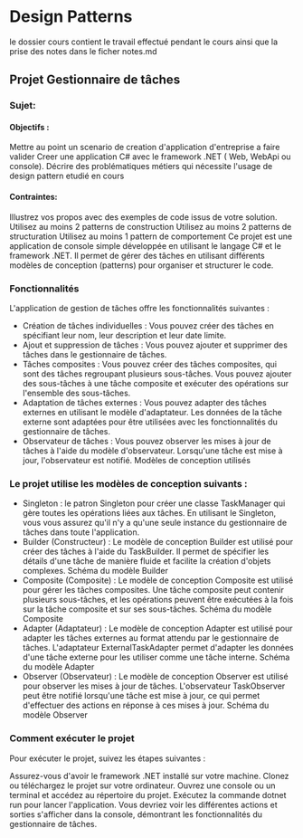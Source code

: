  # Design Patterns 
 le dossier cours contient le travail effectué pendant le cours ainsi que la prise des notes dans le ficher notes.md 
 ## Projet Gestionnaire de tâches
 ### Sujet:
  #### Objectifs : 
 
Mettre au point un scenario de creation d'application d'entreprise a faire valider 
Creer une application C# avec le framework .NET ( Web, WebApi ou console).
Décrire des problématiques métiers qui nécessite l'usage de design pattern etudié en cours

#### Contraintes: 
 
Illustrez vos propos avec des exemples de code issus de votre solution.
Utilisez au moins 2 patterns de construction
Utilisez au moins 2 patterns de structuration
Utilisez au moins 1 pattern de comportement
Ce projet est une application de console simple développée en utilisant le langage C# et le framework .NET. Il permet de gérer des tâches en utilisant différents modèles de conception (patterns) pour organiser et structurer le code.

### Fonctionnalités
L'application de gestion de tâches offre les fonctionnalités suivantes :

- Création de tâches individuelles : Vous pouvez créer des tâches en spécifiant leur nom, leur description et leur date limite.
- Ajout et suppression de tâches : Vous pouvez ajouter et supprimer des tâches dans le gestionnaire de tâches.
- Tâches composites : Vous pouvez créer des tâches composites, qui sont des tâches regroupant plusieurs sous-tâches. Vous pouvez ajouter des sous-tâches à une tâche composite et exécuter des opérations sur l'ensemble des sous-tâches.
- Adaptation de tâches externes : Vous pouvez adapter des tâches externes en utilisant le modèle d'adaptateur. Les données de la tâche externe sont adaptées pour être utilisées avec les fonctionnalités du gestionnaire de tâches.
- Observateur de tâches : Vous pouvez observer les mises à jour de tâches à l'aide du modèle d'observateur. Lorsqu'une tâche est mise à jour, l'observateur est notifié.
Modèles de conception utilisés
### Le projet utilise les modèles de conception suivants :

 - Singleton :  le patron Singleton pour créer une classe TaskManager qui gère toutes les opérations liées aux tâches. En utilisant le Singleton, vous vous assurez qu'il n'y a qu'une seule instance du gestionnaire de tâches dans toute l'application.
- Builder (Constructeur) : Le modèle de conception Builder est utilisé pour créer des tâches à l'aide du TaskBuilder. Il permet de spécifier les détails d'une tâche de manière fluide et facilite la création d'objets complexes.
Schéma du modèle Builder
- Composite (Composite) : Le modèle de conception Composite est utilisé pour gérer les tâches composites. Une tâche composite peut contenir plusieurs sous-tâches, et les opérations peuvent être exécutées à la fois sur la tâche composite et sur ses sous-tâches.
Schéma du modèle Composite
- Adapter (Adaptateur) : Le modèle de conception Adapter est utilisé pour adapter les tâches externes au format attendu par le gestionnaire de tâches. L'adaptateur ExternalTaskAdapter permet d'adapter les données d'une tâche externe pour les utiliser comme une tâche interne.
Schéma du modèle Adapter
- Observer (Observateur) : Le modèle de conception Observer est utilisé pour observer les mises à jour de tâches. L'observateur TaskObserver peut être notifié lorsqu'une tâche est mise à jour, ce qui permet d'effectuer des actions en réponse à ces mises à jour.
Schéma du modèle Observer
### Comment exécuter le projet
Pour exécuter le projet, suivez les étapes suivantes :

Assurez-vous d'avoir le framework .NET installé sur votre machine.
Clonez ou téléchargez le projet sur votre ordinateur.
Ouvrez une console ou un terminal et accédez au répertoire du projet.
Exécutez la commande dotnet run pour lancer l'application.
Vous devriez voir les différentes actions et sorties s'afficher dans la console, démontrant les fonctionnalités du gestionnaire de tâches.

